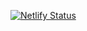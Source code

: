 [![Netlify Status](https://api.netlify.com/api/v1/badges/a82dc451-bc87-4e8d-b65c-1dc266edefec/deploy-status)](https://app.netlify.com/sites/developersecurityoperations/deploys)
